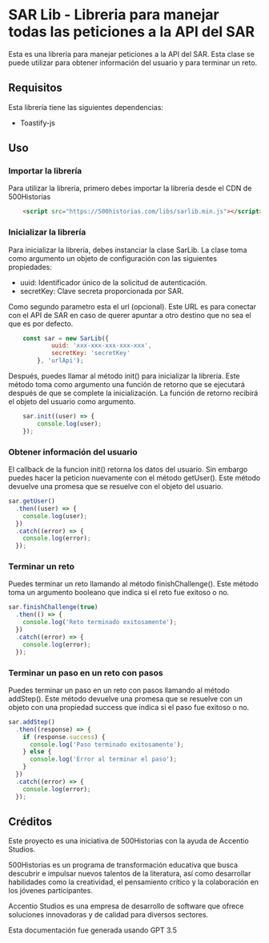 # SAR Lib - Libreria para manejar todas las peticiones a la API del SAR
Esta es una librería para manejar peticiones a la API del SAR. Esta clase se puede utilizar para obtener información del usuario y para terminar un reto.

## Requisitos
Esta librería tiene las siguientes dependencias:
 - Toastify-js

## Uso
### Importar la librería
Para utilizar la librería, primero debes importar la libreria desde el CDN de 500Historias
``` html
    <script src="https://500historias.com/libs/sarlib.min.js"></script>
```
### Inicializar la librería
Para inicializar la librería, debes instanciar la clase SarLib. La clase toma como argumento un objeto de configuración con las siguientes propiedades:

 - uuid: Identificador único de la solicitud de autenticación.
 - secretKey: Clave secreta proporcionada por SAR.

Como segundo parametro esta el url (opcional). Este URL es para conectar con el API de SAR en caso de querer apuntar a otro destino que no sea el que es por defecto.

```js
    const sar = new SarLib({
            uuid: 'xxx-xxx-xxx-xxx-xxx', 
            secretKey: 'secretKey'
        }, 'urlApi');
```

Después, puedes llamar al método init() para inicializar la librería. Este método toma como argumento una función de retorno que se ejecutará después de que se complete la inicialización. La función de retorno recibirá el objeto del usuario como argumento.

```js
    sar.init((user) => {
        console.log(user);
    });
```
### Obtener información del usuario
El callback de la funcion init() retorna los datos del usuario. Sin embargo puedes hacer la peticion nuevamente con el método getUser(). Este método devuelve una promesa que se resuelve con el objeto del usuario.

```js
sar.getUser()
  .then((user) => {
    console.log(user);
  })
  .catch((error) => {
    console.log(error);
  });
```

### Terminar un reto

Puedes terminar un reto llamando al método finishChallenge(). Este método toma un argumento booleano que indica si el reto fue exitoso o no.

```js
sar.finishChallenge(true)
  .then(() => {
    console.log('Reto terminado exitosamente');
  })
  .catch((error) => {
    console.log(error);
  });
```

### Terminar un paso en un reto con pasos
Puedes terminar un paso en un reto con pasos llamando al método addStep(). Este método devuelve una promesa que se resuelve con un objeto con una propiedad success que indica si el paso fue exitoso o no.

```js
sar.addStep()
  .then((response) => {
    if (response.success) {
      console.log('Paso terminado exitosamente');
    } else {
      console.log('Error al terminar el paso');
    }
  })
  .catch((error) => {
    console.log(error);
  });
```

## Créditos

Este proyecto es una iniciativa de 500Historias con la ayuda de Accentio Studios.

500Historias es un programa de transformación educativa que busca descubrir e impulsar nuevos talentos de la literatura, así como desarrollar habilidades como la creatividad, el pensamiento crítico y la colaboración en los jóvenes participantes.

Accentio Studios es una empresa de desarrollo de software que ofrece soluciones innovadoras y de calidad para diversos sectores.

Esta documentación fue generada usando GPT 3.5
